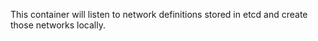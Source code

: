 This container will listen to network definitions stored in
etcd and create those networks locally.
